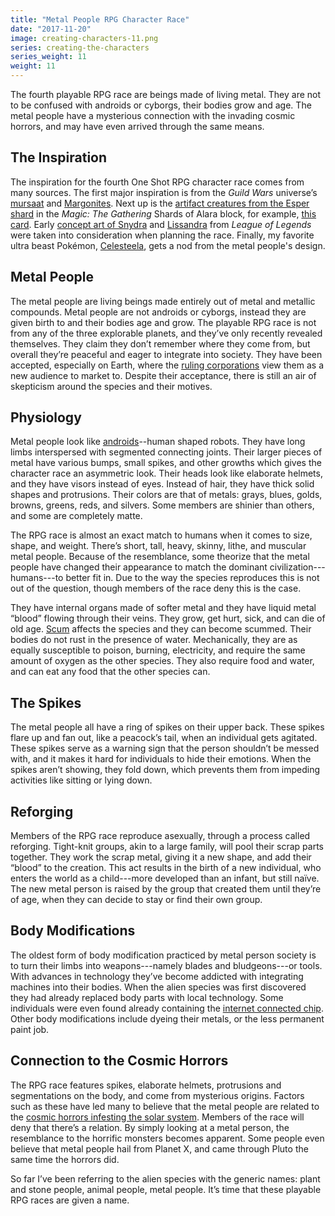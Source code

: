 ```yaml
---
title: "Metal People RPG Character Race"
date: "2017-11-20"
image: creating-characters-11.png
series: creating-the-characters
series_weight: 11
weight: 11
---
```


The fourth playable RPG race are beings made of living metal. They are not to be confused with androids or cyborgs, their bodies grow and age. The metal people have a mysterious connection with the invading cosmic horrors, and may have even arrived through the same means.<!--more-->

## The Inspiration
The inspiration for the fourth One Shot RPG character race comes from many sources. The first major inspiration is from the _Guild Wars_ universe’s [mursaat](https://wiki.guildwars.com/wiki/Mursaat) and [Margonites](https://wiki.guildwars.com/wiki/Margonite). Next up is the [artifact creatures from the Esper shard](http://gatherer.wizards.com/Pages/Search/Default.aspx?action=advanced&output=spoiler&method=visual&type=+[%22Artifact%22]+[%22Creature%22]&block=+[%22Shards%20of%20Alara%20Block%22]) in the _Magic: The Gathering_ Shards of Alara block, for example, [this card](http://gatherer.wizards.com/Pages/Card/Details.aspx?multiverseid=174888). Early [concept art of Snydra](https://zeronis.deviantart.com/art/Syndra-The-Dark-Sovereign-Ideation-Thumbnails-342605666) and [Lissandra](https://universe.leagueoflegends.com/en_US/champion/lissandra/?mv=image-gallery) from _League of Legends_ were taken into consideration when planning the race. Finally, my favorite ultra beast Pokémon, [Celesteela](https://serebii.net/pokedex-sm/797.shtml), gets a nod from the metal people's design.

## Metal People
The metal people are living beings made entirely out of metal and metallic compounds. Metal people are not androids or cyborgs, instead they are given birth to and their bodies age and grow. The playable RPG race is not from any of the three explorable planets, and they’ve only recently revealed themselves. They claim they don’t remember where they come from, but overall they’re peaceful and eager to integrate into society. They have been accepted, especially on Earth, where the [ruling corporations](/blog/creating-the-setting/planets-and-races/#earth) view them as a new audience to market to. Despite their acceptance, there is still an air of skepticism around the species and their motives.

## Physiology
Metal people look like [androids](/blog/creating-the-characters/robots-androids-cyborgs/#robots-and-androids)--human shaped robots. They have long limbs interspersed with segmented connecting joints. Their larger pieces of metal have various bumps, small spikes, and other growths which gives the character race an asymmetric look.  Their heads look like elaborate helmets, and they have visors instead of eyes. Instead of hair, they have thick solid shapes and protrusions. Their colors are that of metals: grays, blues, golds, browns, greens, reds, and silvers. Some members are shinier than others, and some are completely matte.

The RPG race is almost an exact match to humans when it comes to size, shape, and weight. There’s short, tall, heavy, skinny, lithe, and muscular metal people. Because of the resemblance, some theorize that the metal people have changed their appearance to match the dominant civilization---humans---to better fit in. Due to the way the species reproduces this is not out of the question, though members of the race deny this is the case.

They have internal organs made of softer metal and they have liquid metal “blood” flowing through their veins. They grow, get hurt, sick, and can die of old age. [Scum](/blog/creating-the-setting/expanding-upon-scum-and-horror/#scum) affects the species and they can become scummed. Their bodies do not rust in the presence of water. Mechanically, they are as equally susceptible to poison, burning, electricity, and require the same amount of oxygen as the other species. They also require food and water, and can eat any food that the other species can.

## The Spikes
The metal people all have a ring of spikes on their upper back. These spikes flare up and fan out, like a peacock’s tail, when an individual gets agitated. These spikes serve as a warning sign that the person shouldn’t be messed with, and it makes it hard for individuals to hide their emotions. When the spikes aren’t showing, they fold down, which prevents them from impeding activities like sitting or lying down.

## Reforging
Members of the RPG race reproduce asexually, through a process called reforging. Tight-knit groups, akin to a large family, will pool their scrap parts together. They work the scrap metal, giving it a new shape, and add their “blood” to the creation. This act results in the birth of a new individual, who enters the world as a child---more developed than an infant, but still naïve. The new metal person is raised by the group that created them until they’re of age, when they can decide to stay or find their own group.

## Body Modifications
The oldest form of body modification practiced by metal person society is to turn their limbs into weapons---namely blades and bludgeons---or tools. With advances in technology they’ve become addicted with integrating machines into their bodies. When the alien species was first discovered they had already replaced body parts with local technology. Some individuals were even found already containing the [internet connected chip](/blog/creating-the-characters/ai-and-internet/#the-chip). Other body modifications include dyeing their metals, or the less permanent paint job.

## Connection to the Cosmic Horrors
The RPG race features spikes, elaborate helmets, protrusions and segmentations on the body, and come from mysterious origins. Factors such as these have led many to believe that the metal people are related to the [cosmic horrors infesting the solar system](/blog/creating-the-setting/better-elevator-pitch/#the-pluto-factor). Members of the race will deny that there’s a relation. By simply looking at a metal person, the resemblance to the horrific monsters becomes apparent. Some people even believe that metal people hail from Planet X, and came through Pluto the same time the horrors did.

So far I’ve been referring to the alien species with the generic names: plant and stone people, animal people, metal people. It’s time that these playable RPG races are given a name.
